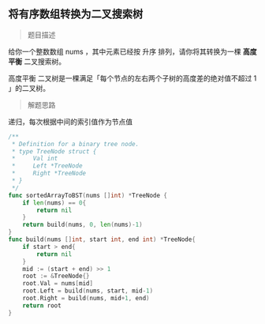 ## 将有序数组转换为二叉搜索树

> 题目描述

给你一个整数数组 nums ，其中元素已经按 升序 排列，请你将其转换为一棵 **高度平衡** 二叉搜索树。

高度平衡 二叉树是一棵满足「每个节点的左右两个子树的高度差的绝对值不超过 1 」的二叉树。

> 解题思路

递归，每次根据中间的索引值作为节点值

```go
/**
 * Definition for a binary tree node.
 * type TreeNode struct {
 *     Val int
 *     Left *TreeNode
 *     Right *TreeNode
 * }
 */
func sortedArrayToBST(nums []int) *TreeNode {
    if len(nums) == 0{
        return nil
    }
    return build(nums, 0, len(nums)-1)
}
func build(nums []int, start int, end int) *TreeNode{
    if start > end{
        return nil
    }
    mid := (start + end) >> 1
    root := &TreeNode{}
    root.Val = nums[mid]
    root.Left = build(nums, start, mid-1)
    root.Right = build(nums, mid+1, end)
    return root
}
```

